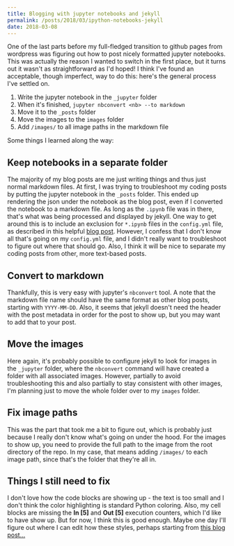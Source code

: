 ```yaml
---
title: Blogging with jupyter notebooks and jekyll
permalink: /posts/2018/03/ipython-notebooks-jekyll
date: 2018-03-08
---
```


One of the last parts before my full-fledged transition to github pages from wordpress was figuring out how to post nicely formatted jupyter notebooks.
This was actually the reason I wanted to switch in the first place, but it turns out it wasn't as straightforward as I'd hoped!
I think I've found an acceptable, though imperfect, way to do this: here's the general process I've settled on.

1. Write the jupyter notebook in the `_jupyter` folder   
1. When it's finished, `jupyter nbconvert <nb> --to markdown`   
1. Move it to the `_posts` folder   
1. Move the images to the `images` folder    
1. Add `/images/` to all image paths in the markdown file   

Some things I learned along the way:

## Keep notebooks in a separate folder

The majority of my blog posts are me just writing things and thus just normal markdown files.
At first, I was trying to troubleshoot my coding posts by putting the jupyter notebook in the `_posts` folder.
This ended up rendering the json under the notebook as the blog post, even if I converted the notebook to a markdown file.
As long as the `.ipynb` file was in there, that's what was being processed and displayed by jekyll.
One way to get around this is to include an exclusion for `*.ipynb` files in the `config.yml` file, as described in this helpful [blog post](https://adamj.eu/tech/2014/09/21/using-ipython-notebook-to-write-jekyll-blog-posts/).
However, I confess that I don't know all that's going on my `config.yml` file, and I didn't really want to troubleshoot to figure out where that should go.
Also, I think it will be nice to separate my coding posts from other, more text-based posts.

## Convert to markdown

Thankfully, this is very easy with jupyter's `nbconvert` tool.
A note that the markdown file name should have the same format as other blog posts, starting with `YYYY-MM-DD`.
Also, it seems that jekyll doesn't need the header with the post metadata in order for the post to show up, but you may want to add that to your post.

## Move the images

Here again, it's probably possible to configure jekyll to look for images in the `_jupyter` folder, where the `nbconvert` command will have created a folder with all associated images.
However, partially to avoid troubleshooting this and also partially to stay consistent with other images, I'm planning just to move the whole folder over to my `images` folder.

## Fix image paths

This was the part that took me a bit to figure out, which is probably just because I really don't know what's going on under the hood.
For the images to show up, you need to provide the full path to the image from the root directory of the repo.
In my case, that means adding `/images/` to each image path, since that's the folder that they're all in.

## Things I still need to fix

I don't love how the code blocks are showing up - the text is too small and I don't think the color highlighting is standard Python coloring.
Also, my cell blocks are missing the **In [5]** and **Out [5]** execution counters, which I'd like to have show up.
But for now, I think this is good enough.
Maybe one day I'll figure out where I can edit how these styles, perhaps starting from [this blog post...](https://linode.com/docs/applications/project-management/jupyter-notebook-on-jekyll/)
